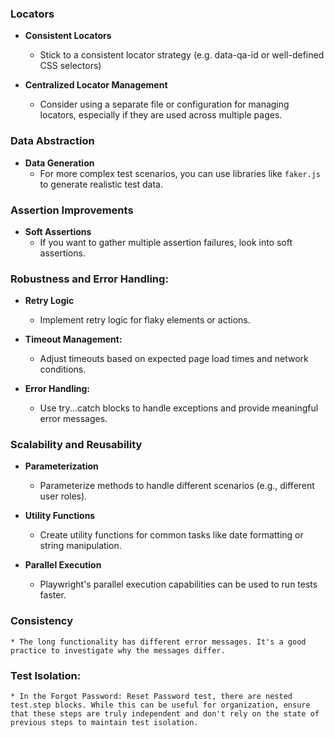 ### Locators

* **Consistent Locators**
    * Stick to a consistent locator strategy (e.g. data-qa-id or well-defined CSS selectors)

* **Centralized Locator Management**
    * Consider using a separate file or configuration for managing locators, especially if they are used across multiple pages.

### Data Abstraction

* **Data Generation**
    * For more complex test scenarios, you can use libraries like `faker.js` to generate realistic test data.

### Assertion Improvements

* **Soft Assertions**
    * If you want to gather multiple assertion failures, look into soft assertions.

### Robustness and Error Handling:

* **Retry Logic**
    * Implement retry logic for flaky elements or actions.

* **Timeout Management:**
    * Adjust timeouts based on expected page load times and network conditions.

* **Error Handling:**
    * Use try...catch blocks to handle exceptions and provide meaningful error messages.

### Scalability and Reusability

* **Parameterization**
    * Parameterize methods to handle different scenarios (e.g., different user roles).

* **Utility Functions**
    * Create utility functions for common tasks like date formatting or string manipulation.

* **Parallel Execution**
    * Playwright's parallel execution capabilities can be used to run tests faster.

### Consistency
    * The long functionality has different error messages. It's a good practice to investigate why the messages differ.

### Test Isolation:

    * In the Forgot Password: Reset Password test, there are nested test.step blocks. While this can be useful for organization, ensure that these steps are truly independent and don't rely on the state of previous steps to maintain test isolation.
